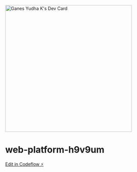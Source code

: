 <a href="https://app.daily.dev/ganesyk"><img src="https://api.daily.dev/devcards/c8106908a6af4dc4b696154831990392.png?r=ddb" width="400" alt="Ganes Yudha K's Dev Card"/></a>


# web-platform-h9v9um

[Edit in Codeflow ⚡️](https://stackblitz.com/~/github.com/Ganesyk12/web-platform-h9v9um)
